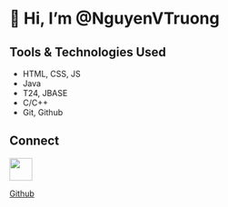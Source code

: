 # 👋 Hi, I’m @NguyenVTruong
## Tools & Technologies Used
- HTML, CSS, JS
- Java
- T24, JBASE
- C/C++
- Git, Github
## Connect


<a href= "google.com"><img src="https://iconsplace.com/wp-content/uploads/_icons/ffffff/256/png/github-icon-18-256.png" width= "40;" float= "left"></img><p> Github</p></a>

